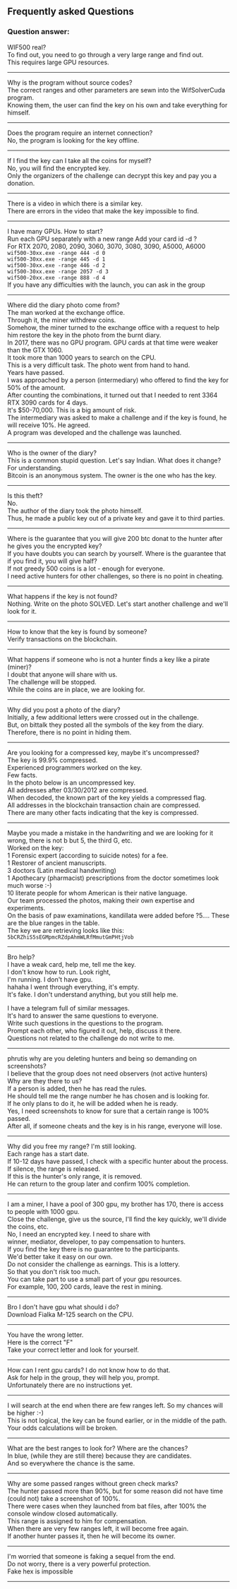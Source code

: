 ## Frequently asked Questions
### Question answer:

WIF500 real?</br>
To find out, you need to go through a very large range and find out.</br>
This requires large GPU resources.<hr>

Why is the program without source codes?</br>
The correct ranges and other parameters are sewn into the WifSolverCuda program.</br>
Knowing them, the user can find the key on his own and take everything for himself.<hr>

Does the program require an internet connection?</br>
No, the program is looking for the key offline.<hr>

If I find the key can I take all the coins for myself?</br>
No, you will find the encrypted key.</br>
Only the organizers of the challenge can decrypt this key and pay you a donation.<hr>

There is a video in which there is a similar key.</br>
There are errors in the video that make the key impossible to find.<hr>

I have many GPUs. How to start?</br>
Run each GPU separately with a new range Add your card id -d ?</br>
For RTX 2070, 2080, 2090, 3060, 3070, 3080, 3090, A5000, A6000</br>
```wif500-30xx.exe -range 444 -d 0```</br>
```wif500-30xx.exe -range 445 -d 1```</br>
```wif500-30xx.exe -range 446 -d 2```</br>
```wif500-30xx.exe -range 2057 -d 3```</br>
```wif500-20xx.exe -range 888 -d 4```</br>
If you have any difficulties with the launch, you can ask in the group<hr>

Where did the diary photo come from?</br>
The man worked at the exchange office.</br> 
Through it, the miner withdrew coins. </br>
Somehow, the miner turned to the exchange office with a request to help him restore the key in the photo from the burnt diary.</br>
In 2017, there was no GPU program. GPU cards at that time were weaker than the GTX 1060. </br>
It took more than 1000 years to search on the CPU. </br>
This is a very difficult task. The photo went from hand to hand.</br>
Years have passed.</br>
I was approached by a person (intermediary) who offered to find the key for 50% of the amount.</br> 
After counting the combinations, it turned out that I needed to rent 3364 RTX 3090 cards for 4 days.</br>
It's $50-70,000. This is a big amount of risk.</br>
The intermediary was asked to make a challenge and if the key is found, he will receive 10%. He agreed.</br>
A program was developed and the challenge was launched.<hr>

Who is the owner of the diary?</br>
This is a common stupid question. Let's say Indian. What does it change? For understanding.</br> 
Bitcoin is an anonymous system. The owner is the one who has the key.<hr>

Is this theft?</br>
No.</br>
The author of the diary took the photo himself.</br> 
Thus, he made a public key out of a private key and gave it to third parties.<hr>

Where is the guarantee that you will give 200 btc donat to the hunter after he gives you the encrypted key?</br>
If you have doubts you can search by yourself. Where is the guarantee that if you find it, you will give half?</br>
If not greedy 500 coins is a lot - enough for everyone.</br>
I need active hunters for other challenges, so there is no point in cheating.<hr>

What happens if the key is not found?</br>
Nothing. Write on the photo SOLVED. Let's start another challenge and we'll look for it.<hr>

How to know that the key is found by someone?</br>
Verify transactions on the blockchain.<hr>

What happens if someone who is not a hunter finds a key like a pirate (miner)?</br>
I doubt that anyone will share with us.</br>
The challenge will be stopped.</br>
While the coins are in place, we are looking for.<hr>

Why did you post a photo of the diary?</br>
Initially, a few additional letters were crossed out in the challenge.</br>
But, on bittalk they posted all the symbols of the key from the diary. Therefore, there is no point in hiding them.<hr>


Are you looking for a compressed key, maybe it's uncompressed?</br>
The key is 99.9% compressed.</br>
Experienced programmers worked on the key.</br>
Few facts.</br>
In the photo below is an uncompressed key.</br>
All addresses after 03/30/2012 are compressed.</br>
When decoded, the known part of the key yields a compressed flag.</br>
All addresses in the blockchain transaction chain are compressed.</br>
There are many other facts indicating that the key is compressed.<hr>


Maybe you made a mistake in the handwriting and we are looking for it wrong, there is not b but 5, the third G, etc.</br>
Worked on the key:</br>
1 Forensic expert (according to suicide notes) for a fee.</br>
1 Restorer of ancient manuscripts.</br>
3 doctors (Latin medical handwriting)</br>
1 Apothecary (pharmacist) prescriptions from the doctor sometimes look much worse :-)</br>
10 literate people for whom American is their native language.</br>
Our team processed the photos, making their own expertise and experiments.</br>
On the basis of paw examinations, kandillata were added before ?5.... These are the blue ranges in the table.</br>
The key we are retrieving looks like this:</br>
```5bCRZhiS5sEGMpmcRZdpAhmWLRfMmutGmPHtjVob```<hr>

Bro help?</br>
I have a weak card, help me, tell me the key.</br> 
I don't know how to run. Look right,</br> 
I'm running. I don't have gpu.</br> 
hahaha I went through everything, it's empty.</br> 
It's fake. I don't understand anything, but you still help me.</br>

I have a telegram full of similar messages. </br>
It's hard to answer the same questions to everyone.</br>
Write such questions in the questions to the program. </br>
Prompt each other, who figured it out, help, discuss it there. </br>
Questions not related to the challenge do not write to me.<hr>

phrutis why are you deleting hunters and being so demanding on screenshots?</br>
I believe that the group does not need observers (not active hunters)</br>
Why are they there to us?</br>
If a person is added, then he has read the rules. </br>
He should tell me the range number he has chosen and is looking for.</br> 
If he only plans to do it, he will be added when he is ready.</br>
Yes, I need screenshots to know for sure that a certain range is 100% passed.</br>
After all, if someone cheats and the key is in his range, everyone will lose.<hr>

Why did you free my range? I'm still looking.</br>
Each range has a start date. </br>
If 10-12 days have passed, I check with a specific hunter about the process. </br>
If silence, the range is released. </br>
If this is the hunter's only range, it is removed.</br> 
He can return to the group later and confirm 100% completion.<hr>


I am a miner, I have a pool of 300 gpu, my brother has 170, there is access to people with 1000 gpu.</br> 
Close the challenge, give us the source, I'll find the key quickly, we'll divide the coins, etc.</br>
No, I need an encrypted key. I need to share with</br>
winner, mediator, developer, to pay compensation to hunters. </br>
If you find the key there is no guarantee to the participants. </br>
We'd better take it easy on our own.</br>
Do not consider the challenge as earnings. This is a lottery. </br>
So that you don't risk too much. </br>
You can take part to use a small part of your gpu resources.</br>
For example, 100, 200 cards, leave the rest in mining.<hr>

Bro I don't have gpu what should i do?</br>
Download Fialka M-125 search on the CPU.<hr>

You have the wrong letter.</br>
Here is the correct "F"</br>
Take your correct letter and look for yourself.<hr>

How can I rent gpu cards? I do not know how to do that.</br>
Ask for help in the group, they will help you, prompt. </br>
Unfortunately there are no instructions yet.<hr>


I will search at the end when there are few ranges left. So my chances will be higher :-)</br>
This is not logical, the key can be found earlier, or in the middle of the path.</br> 
Your odds calculations will be broken.<hr>

What are the best ranges to look for? Where are the chances?</br>
In blue, (while they are still there) because they are candidates.</br>
And so everywhere the chance is the same.<hr>

Why are some passed ranges without green check marks?</br>
The hunter passed more than 90%, but for some reason did not have time (could not) take a screenshot of 100%. </br>
There were cases when they launched from bat files, after 100% the console window closed automatically.</br>
This range is assigned to him for compensation.</br>
When there are very few ranges left, it will become free again.</br>
If another hunter passes it, then he will become its owner.<hr>

I'm worried that someone is faking a sequel from the end.</br>
Do not worry, there is a very powerful protection.</br>
Fake hex is impossible<hr>
